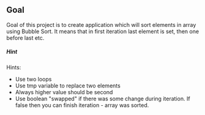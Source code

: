 ## Goal

Goal of this project is to create application which will sort elements in array using Bubble Sort. It means that in first iteration last element is set, then one before last etc.

##### Hint
Hints:
* Use two loops
* Use tmp variable to replace two elements
* Always higher value should be second
* Use boolean "swapped" if there was some change during iteration. If false then you can finish iteration - array was sorted.
